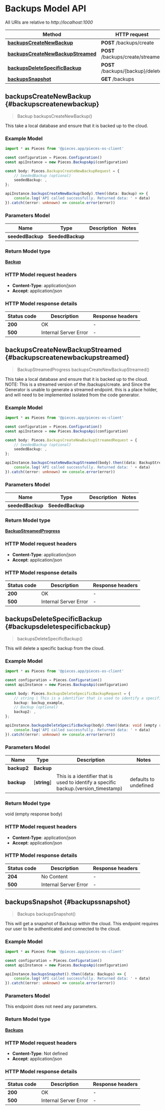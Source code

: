 # Backups Model API

All URIs are relative to *http://localhost:1000*

Method | HTTP request
------------- | -------------
[**backupsCreateNewBackup**](BackupsApi#backupscreatenewbackup) | **POST** /backups/create
[**backupsCreateNewBackupStreamed**](BackupsApi#backupscreatenewbackupstreamed) | **POST** /backups/create/streamed
[**backupsDeleteSpecificBackup**](BackupsApi#backupsdeletespecificbackup) | **POST** /backups/\{backup\}/delete
[**backupsSnapshot**](BackupsApi#backupssnapshot) | **GET** /backups


## **backupsCreateNewBackup** {#backupscreatenewbackup}
> Backup backupsCreateNewBackup()

This take a local database and ensure that it is backed up to the cloud.

### Example Model

```typescript
import * as Pieces from '@pieces.app/pieces-os-client'

const configuration = Pieces.Configuration()
const apiInstance = new Pieces.BackupsApi(configuration)

const body: Pieces.BackupsCreateNewBackupRequest = {
    // SeededBackup (optional)
    seededBackup: ,
};

apiInstance.backupsCreateNewBackup(body).then((data: Backup) => {
    console.log('API called successfully. Returned data: ' + data)
}).catch((error: unknown) => console.error(error))
```

### Parameters Model

Name | Type | Description  | Notes
------------- | ------------- | ------------- | -------------
 **seededBackup** | **SeededBackup**|  |


### Return Model type

[**Backup**](../models/Backup)

### HTTP Model request headers

- **Content-Type**: application/json
- **Accept**: application/json


### HTTP Model response details
| Status code | Description | Response headers
|-------------|-------------|------------------
**200** | OK |  -  |
**500** | Internal Server Error |  -  |

## **backupsCreateNewBackupStreamed** {#backupscreatenewbackupstreamed}
> BackupStreamedProgress backupsCreateNewBackupStreamed()

This take a local database and ensure that it is backed up to the cloud.  NOTE: This is a streamed version of the /backups/create. and Since the Generator is unable to generate a streamed endpoint. this is a place holder, and will need to be implemented isolated from the code generator.

### Example Model

```typescript
import * as Pieces from '@pieces.app/pieces-os-client'

const configuration = Pieces.Configuration()
const apiInstance = new Pieces.BackupsApi(configuration)

const body: Pieces.BackupsCreateNewBackupStreamedRequest = {
    // SeededBackup (optional)
    seededBackup: ,
};

apiInstance.backupsCreateNewBackupStreamed(body).then((data: BackupStreamedProgress) => {
    console.log('API called successfully. Returned data: ' + data)
}).catch((error: unknown) => console.error(error))
```

### Parameters Model

Name | Type | Description  | Notes
------------- | ------------- | ------------- | -------------
 **seededBackup** | **SeededBackup**|  |


### Return Model type

[**BackupStreamedProgress**](../models/BackupStreamedProgress)

### HTTP Model request headers

- **Content-Type**: application/json
- **Accept**: application/json


### HTTP Model response details
| Status code | Description | Response headers
|-------------|-------------|------------------
**200** | OK |  -  |
**500** | Internal Server Error |  -  |

## **backupsDeleteSpecificBackup** {#backupsdeletespecificbackup}
> backupsDeleteSpecificBackup()

This will delete a specific backup from the cloud.

### Example Model

```typescript
import * as Pieces from '@pieces.app/pieces-os-client'

const configuration = Pieces.Configuration()
const apiInstance = new Pieces.BackupsApi(configuration)

const body: Pieces.BackupsDeleteSpecificBackupRequest = {
    // string | This is a identifier that is used to identify a specific backup.(version_timestamp)
    backup: backup_example,
    // Backup (optional)
    backup2: ,
};

apiInstance.backupsDeleteSpecificBackup(body).then((data: void (empty response body)) => {
    console.log('API called successfully. Returned data: ' + data)
}).catch((error: unknown) => console.error(error))
```

### Parameters Model

Name | Type | Description  | Notes
------------- | ------------- | ------------- | -------------
 **backup2** | **Backup**|  |
 **backup** | [**string**] | This is a identifier that is used to identify a specific backup.(version_timestamp) | defaults to undefined


### Return Model type

void (empty response body)

### HTTP Model request headers

- **Content-Type**: application/json
- **Accept**: application/json


### HTTP Model response details
| Status code | Description | Response headers
|-------------|-------------|------------------
**204** | No Content |  -  |
**500** | Internal Server Error |  -  |

## **backupsSnapshot** {#backupssnapshot}
> Backups backupsSnapshot()

This will get a snapshot of Backsup within the cloud.  This endpoint requires our user to be authenticated and connected to the cloud.

### Example Model

```typescript
import * as Pieces from '@pieces.app/pieces-os-client'

const configuration = Pieces.Configuration()
const apiInstance = new Pieces.BackupsApi(configuration)

apiInstance.backupsSnapshot().then((data: Backups) => {
    console.log('API called successfully. Returned data: ' + data)
}).catch((error: unknown) => console.error(error))
```

### Parameters Model
This endpoint does not need any parameters.


### Return Model type

[**Backups**](../models/Backups)

### HTTP Model request headers

- **Content-Type**: Not defined
- **Accept**: application/json


### HTTP Model response details
| Status code | Description | Response headers
|-------------|-------------|------------------
**200** | OK |  -  |
**500** | Internal Server Error |  -  |


